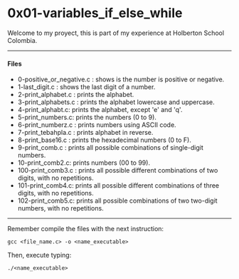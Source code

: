 # 0x01-variables_if_else_while
Welcome to my proyect, this is part of my experience at Holberton School Colombia.

------------
####  Files
- 0-positive_or_negative.c : shows is the number is positive or negative.
- 1-last_digit.c : shows the last digit of a number.
-  2-print_alphabet.c : prints the alphabet.
- 3-print_alphabets.c : prints the alphabet lowercase and uppercase.
- 4-print_alphabt.c: prints the alphabet, except 'e' and 'q'.
- 5-print_numbers.c: prints the numbers (0 to 9).
- 6-print_numberz.c : prints numbers using ASCII code.
- 7-print_tebahpla.c : prints alphabet in reverse.
- 8-print_base16.c : prints the hexadecimal numbers (0 to F).
- 9-print_comb.c : prints all possible combinations of single-digit numbers.
- 10-print_comb2.c: prints numbers (00 to 99).
- 100-print_comb3.c : prints all possible different combinations of two digits, with no repetitions.
- 101-print_comb4.c: prints all possible different combinations of three digits, with no repetitions.
- 102-print_comb5.c: prints all possible combinations of two two-digit numbers, with no repetitions.

------------

Remember compile the files with the next instruction:

`gcc <file_name.c> -o <name_executable>`

Then, execute typing:

`./<name_executable>`